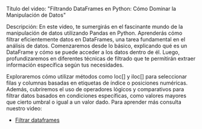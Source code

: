 
Título del video: "Filtrando DataFrames en Python: Cómo Dominar la Manipulación de Datos"

Descripción:
En este video, te sumergirás en el fascinante mundo de la manipulación de datos utilizando Pandas en Python. Aprenderás cómo filtrar eficientemente datos en DataFrames, una tarea fundamental en el análisis de datos. Comenzaremos desde lo básico, explicando qué es un DataFrame y cómo se puede acceder a los datos dentro de él. Luego, profundizaremos en diferentes técnicas de filtrado que te permitirán extraer información específica según tus necesidades.

Exploraremos cómo utilizar métodos como loc[] y iloc[] para seleccionar filas y columnas basadas en etiquetas de índice o posiciones numéricas. Además, cubriremos el uso de operadores lógicos y comparativos para filtrar datos basados en condiciones específicas, como valores mayores que cierto umbral o igual a un valor dado. Para aprender más consulta nuestro video:

* [Filtrar dataframes](https://www.youtube.com/watch?v=0MEoGE1Cd04)



